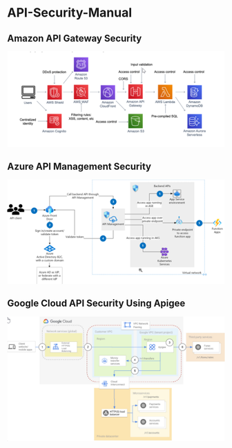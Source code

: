 # API-Security-Manual




## Amazon API Gateway Security

![App Screenshot](https://github.com/goyalvartul/code/blob/main/Security%20Overview%20of%20Amazon%20API%20Gateway.png)

## Azure API Management Security

![App Screenshot](https://github.com/goyalvartul/code/blob/main/Security%20Overview%20of%20Azure%20API-Management.png)

## Google Cloud API Security Using Apigee

![App Screenshot](https://github.com/goyalvartul/code/blob/main/Security%20Overview%20of%20Google%20Cloud%20API%20Using%20Apigee.png)
